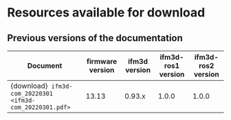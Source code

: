 # Resources available for download

## Previous versions of the documentation

|              Document                | firmware version | ifm3d version | ifm3d-ros1 version | ifm3d-ros2 version |
| ------------------------------------ | ---------------- | ------------- | ------------------ | ------------------ |
| {download}` ifm3d-com_20220301 <ifm3d-com_20220301.pdf>`|      13.13       |     0.93.x    |        1.0.0       |       1.0.0        |